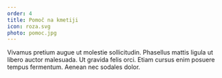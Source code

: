 ```yaml
---
order: 4
title: Pomoč na kmetiji
icon: roza.svg
photo: pomoc.jpg
---
```


Vivamus pretium augue ut molestie sollicitudin. Phasellus mattis ligula ut libero auctor malesuada. Ut gravida felis orci. Etiam cursus enim posuere tempus fermentum. Aenean nec sodales dolor.